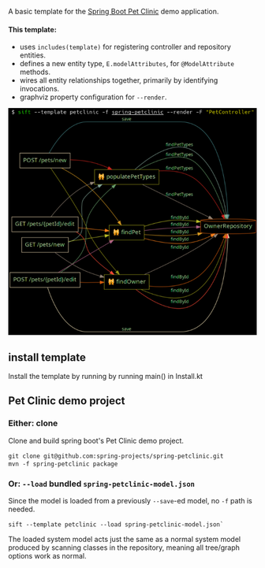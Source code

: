 A basic template for the [Spring Boot Pet Clinic][petclinic] demo application.

#### This template:
- uses `includes(template)` for registering controller and repository entities.
- defines a new entity type, `E.modelAttributes`, for `@ModelAttribute` methods.
- wires all entity relationships together, primarily by identifying invocations.
- graphviz property configuration for `--render`.

![petclinic](../../docs/images/sift-example-template-petclinic.png)
 

## install template

Install the template by running by running main() in Install.kt


## Pet Clinic demo project

### Either: clone

Clone and build spring boot's Pet Clinic demo project.

```
git clone git@github.com:spring-projects/spring-petclinic.git
mvn -f spring-petclinic package
```

### Or: `--load` bundled `spring-petclinic-model.json`

Since the model is loaded from a previously `--save`-ed model,
no `-f` path is needed. 

```
sift --template petclinic --load spring-petclinic-model.json`
```

The loaded system model acts just the same as a normal system model produced
by scanning classes in the repository, meaning all tree/graph options work
as normal.


 [petclinic]: https://github.com/spring-projects/spring-petclinic